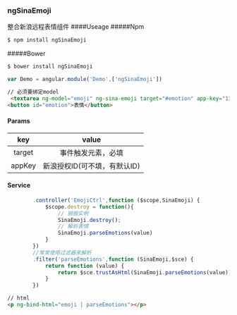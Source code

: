 ### ngSinaEmoji
整合新浪远程表情组件
####Useage
#####Npm
```js
$ npm install ngSinaEmoji
```
#####Bower
```js
$ bower install ngSinaEmoji
```

```js
var Demo = angular.module('Demo',['ngSinaEmoji'])
```
```html
// 必须要绑定model
 <textarea ng-model="emoji" ng-sina-emoji target="#emotion" app-key="1362404091" cols="50" rows="5"></textarea>
<button id="emotion">表情</button>
```
#### Params
| key  |           value           |
| :--: | :--------------------: |
|  target  |          事件触发元素，必填         |
|  appKey  |         新浪授权ID(可不填，有默认ID)          |
#### Service

```js
        .controller('EmojiCtrl',function ($scope,SinaEmoji) {
            $scope.destroy = function(){
                // 销毁实例
                SinaEmoji.destroy();
                // 解析表情
                SinaEmoji.parseEmotions(value)
            }
        })
        //常常使用过滤器来解析
        .filter('parseEmotions',function (SinaEmoji,$sce) {
            return function (value) {
                return $sce.trustAsHtml(SinaEmoji.parseEmotions(value));
            }
        })
```
```html
// html
<p ng-bind-html="emoji | parseEmotions"></p>
```
